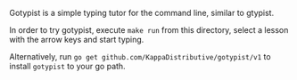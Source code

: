 Gotypist is a simple typing tutor for the command line, similar to gtypist.

In order to try gotypist, execute `make run` from this directory, select a lesson with the arrow keys and start typing.

Alternatively, run `go get github.com/KappaDistributive/gotypist/v1` to install `gotypist` to your go path.
